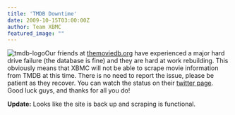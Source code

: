 ```yaml
---
title: 'TMDB Downtime'
date: 2009-10-15T03:00:00Z
author: Team XBMC
featured_image: ""
---
```

![tmdb-logo](/sites/default/files/uploads/tmdb-logo-128x101.png "tmdb-logo")Our friends at [themoviedb.org](https://www.themoviedb.org/) have experienced a major hard drive failure (the database is fine) and they are hard at work rebuilding. This obviously means that XBMC will not be able to scrape movie information from TMDB at this time. There is no need to report the issue, please be patient as they recover. You can watch the status on their [twitter page](https://twitter.com/themoviedb). Good luck guys, and thanks for all you do!

 **Update:** Looks like the site is back up and scraping is functional.

 